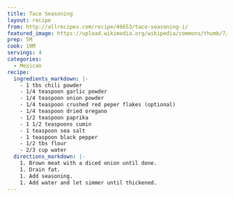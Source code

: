 ```yaml
---
title: Taco Seasoning
layout: recipe
from: http://allrecipes.com/recipe/46653/taco-seasoning-i/
featured_image: https://upload.wikimedia.org/wikipedia/commons/thumb/7/73/001_Tacos_de_carnitas%2C_carne_asada_y_al_pastor.jpg/1200px-001_Tacos_de_carnitas%2C_carne_asada_y_al_pastor.jpg
prep: 5M
cook: 10M
servings: 4
categories:
  - Mexican
recipe:
  ingredients_markdown: |-
    - 1 tbs chili powder
    - 1/4 teaspoon garlic powder
    - 1/4 teaspoon onion powder
    - 1/4 teaspoon crushed red peper flakes (optional)
    - 1/4 teaspoon dried oregano
    - 1/2 teaspoon paprika
    - 1 1/2 teaspoons cumin
    - 1 teaspoon sea salt
    - 1 teaspoon black pepper
    - 1/2 tbs flour
    - 2/3 cup water
  directions_markdown: |-
    1. Brown meat with a diced onion until done.
    1. Drain fat.
    1. Add seasoning.
    1. Add water and let simmer until thickened.
---
```

